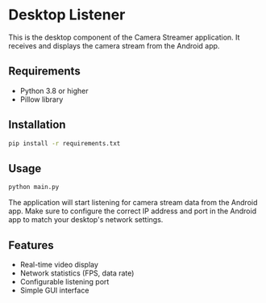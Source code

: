 # Desktop Listener

This is the desktop component of the Camera Streamer application. It receives and displays the camera stream from the Android app.

## Requirements

- Python 3.8 or higher
- Pillow library

## Installation

```bash
pip install -r requirements.txt
```

## Usage

```bash
python main.py
```

The application will start listening for camera stream data from the Android app. Make sure to configure the correct IP address and port in the Android app to match your desktop's network settings.

## Features

- Real-time video display
- Network statistics (FPS, data rate)
- Configurable listening port
- Simple GUI interface